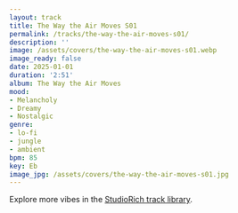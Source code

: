 ```yaml
---
layout: track
title: The Way the Air Moves S01
permalink: /tracks/the-way-the-air-moves-s01/
description: ''
image: /assets/covers/the-way-the-air-moves-s01.webp
image_ready: false
date: 2025-01-01
duration: '2:51'
album: The Way the Air Moves
mood:
- Melancholy
- Dreamy
- Nostalgic
genre:
- lo-fi
- jungle
- ambient
bpm: 85
key: Eb
image_jpg: /assets/covers/the-way-the-air-moves-s01.jpg
---
```


Explore more vibes in the [StudioRich track library](/tracks/).
